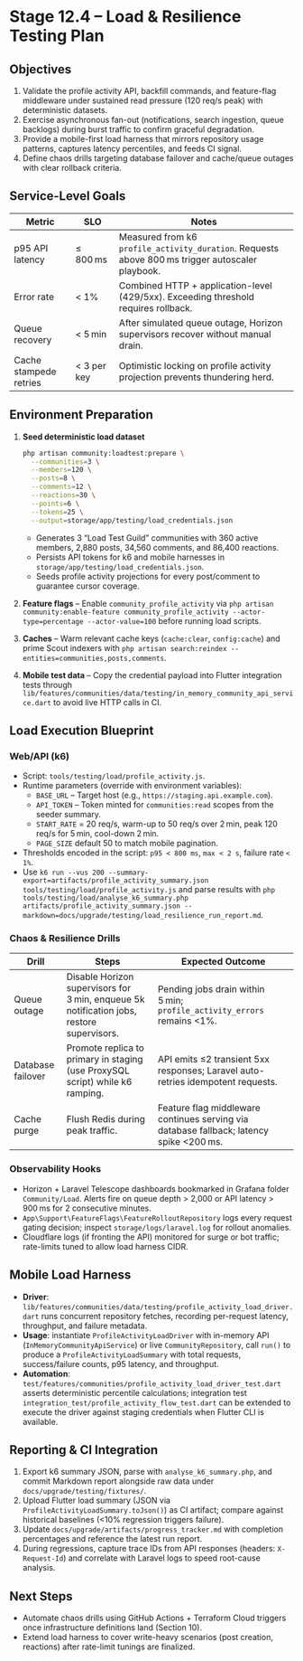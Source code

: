 # Stage 12.4 – Load & Resilience Testing Plan

## Objectives

1. Validate the profile activity API, backfill commands, and feature-flag middleware under sustained read pressure (120 req/s peak) with deterministic datasets.
2. Exercise asynchronous fan-out (notifications, search ingestion, queue backlogs) during burst traffic to confirm graceful degradation.
3. Provide a mobile-first load harness that mirrors repository usage patterns, captures latency percentiles, and feeds CI signal.
4. Define chaos drills targeting database failover and cache/queue outages with clear rollback criteria.

## Service-Level Goals

| Metric | SLO | Notes |
| --- | --- | --- |
| p95 API latency | ≤ 800 ms | Measured from k6 `profile_activity_duration`. Requests above 800 ms trigger autoscaler playbook. |
| Error rate | < 1% | Combined HTTP + application-level (429/5xx). Exceeding threshold requires rollback. |
| Queue recovery | < 5 min | After simulated queue outage, Horizon supervisors recover without manual drain. |
| Cache stampede retries | < 3 per key | Optimistic locking on profile activity projection prevents thundering herd. |

## Environment Preparation

1. **Seed deterministic load dataset**

   ```bash
   php artisan community:loadtest:prepare \
     --communities=3 \
     --members=120 \
     --posts=8 \
     --comments=12 \
     --reactions=30 \
     --points=6 \
     --tokens=25 \
     --output=storage/app/testing/load_credentials.json
   ```

   * Generates 3 “Load Test Guild” communities with 360 active members, 2,880 posts, 34,560 comments, and 86,400 reactions.
   * Persists API tokens for k6 and mobile harnesses in `storage/app/testing/load_credentials.json`.
   * Seeds profile activity projections for every post/comment to guarantee cursor coverage.

2. **Feature flags** – Enable `community_profile_activity` via `php artisan community:enable-feature community_profile_activity --actor-type=percentage --actor-value=100` before running load scripts.
3. **Caches** – Warm relevant cache keys (`cache:clear`, `config:cache`) and prime Scout indexers with `php artisan search:reindex --entities=communities,posts,comments`.
4. **Mobile test data** – Copy the credential payload into Flutter integration tests through `lib/features/communities/data/testing/in_memory_community_api_service.dart` to avoid live HTTP calls in CI.

## Load Execution Blueprint

### Web/API (k6)

* Script: `tools/testing/load/profile_activity.js`.
* Runtime parameters (override with environment variables):
  * `BASE_URL` – Target host (e.g., `https://staging.api.example.com`).
  * `API_TOKEN` – Token minted for `communities:read` scopes from the seeder summary.
  * `START_RATE` = 20 req/s, warm-up to 50 req/s over 2 min, peak 120 req/s for 5 min, cool-down 2 min.
  * `PAGE_SIZE` default 50 to match mobile pagination.
* Thresholds encoded in the script: `p95 < 800 ms`, `max < 2 s`, failure rate `< 1%`.
* Use `k6 run --vus 200 --summary-export=artifacts/profile_activity_summary.json tools/testing/load/profile_activity.js` and parse results with `php tools/testing/load/analyse_k6_summary.php artifacts/profile_activity_summary.json --markdown=docs/upgrade/testing/load_resilience_run_report.md`.

### Chaos & Resilience Drills

| Drill | Steps | Expected Outcome |
| --- | --- | --- |
| Queue outage | Disable Horizon supervisors for 3 min, enqueue 5k notification jobs, restore supervisors. | Pending jobs drain within 5 min; `profile_activity_errors` remains <1%. |
| Database failover | Promote replica to primary in staging (use ProxySQL script) while k6 ramping. | API emits ≤2 transient 5xx responses; Laravel auto-retries idempotent requests. |
| Cache purge | Flush Redis during peak traffic. | Feature flag middleware continues serving via database fallback; latency spike <200 ms. |

### Observability Hooks

* Horizon + Laravel Telescope dashboards bookmarked in Grafana folder `Community/Load`. Alerts fire on queue depth > 2,000 or API latency > 900 ms for 2 consecutive minutes.
* `App\Support\FeatureFlags\FeatureRolloutRepository` logs every request gating decision; inspect `storage/logs/laravel.log` for rollout anomalies.
* Cloudflare logs (if fronting the API) monitored for surge or bot traffic; rate-limits tuned to allow load harness CIDR.

## Mobile Load Harness

* **Driver**: `lib/features/communities/data/testing/profile_activity_load_driver.dart` runs concurrent repository fetches, recording per-request latency, throughput, and failure metadata.
* **Usage**: instantiate `ProfileActivityLoadDriver` with in-memory API (`InMemoryCommunityApiService`) or live `CommunityRepository`, call `run()` to produce a `ProfileActivityLoadSummary` with total requests, success/failure counts, p95 latency, and throughput.
* **Automation**: `test/features/communities/profile_activity_load_driver_test.dart` asserts deterministic percentile calculations; integration test `integration_test/profile_activity_flow_test.dart` can be extended to execute the driver against staging credentials when Flutter CLI is available.

## Reporting & CI Integration

1. Export k6 summary JSON, parse with `analyse_k6_summary.php`, and commit Markdown report alongside raw data under `docs/upgrade/testing/fixtures/`.
2. Upload Flutter load summary (JSON via `ProfileActivityLoadSummary.toJson()`) as CI artifact; compare against historical baselines (<10% regression triggers failure).
3. Update `docs/upgrade/artifacts/progress_tracker.md` with completion percentages and reference the latest run report.
4. During regressions, capture trace IDs from API responses (headers: `X-Request-Id`) and correlate with Laravel logs to speed root-cause analysis.

## Next Steps

* Automate chaos drills using GitHub Actions + Terraform Cloud triggers once infrastructure definitions land (Section 10).
* Extend load harness to cover write-heavy scenarios (post creation, reactions) after rate-limit tunings are finalized.
